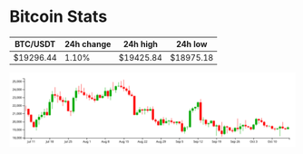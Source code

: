 # Bitcoin Stats

BTC/USDT|24h change|24h high|24h low|
|---|---|---|---|
|$19296.44|1.10%|$19425.84|$18975.18|

<img src="./chart.svg">
